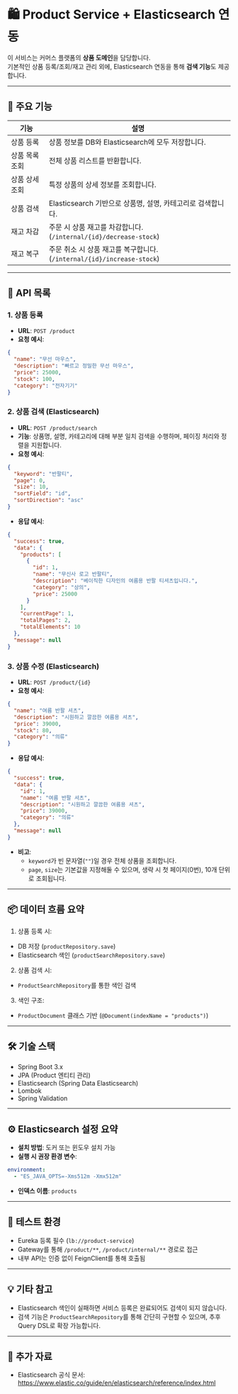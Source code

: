 # 🛍️ Product Service + Elasticsearch 연동

이 서비스는 커머스 플랫폼의 **상품 도메인**을 담당합니다.  
기본적인 상품 등록/조회/재고 관리 외에, Elasticsearch 연동을 통해 **검색 기능**도 제공합니다.

---

## 🔧 주요 기능

| 기능               | 설명                                                              |
|--------------------|-------------------------------------------------------------------|
| 상품 등록           | 상품 정보를 DB와 Elasticsearch에 모두 저장합니다.               |
| 상품 목록 조회      | 전체 상품 리스트를 반환합니다.                                   |
| 상품 상세 조회      | 특정 상품의 상세 정보를 조회합니다.                               |
| 상품 검색           | Elasticsearch 기반으로 상품명, 설명, 카테고리로 검색합니다.     |
| 재고 차감           | 주문 시 상품 재고를 차감합니다. (`/internal/{id}/decrease-stock`) |
| 재고 복구           | 주문 취소 시 상품 재고를 복구합니다. (`/internal/{id}/increase-stock`) |

---

## 🔌 API 목록

### 1. 상품 등록

- **URL**: `POST /product`
- **요청 예시**:
```json
{
  "name": "무선 마우스",
  "description": "빠르고 정밀한 무선 마우스",
  "price": 25000,
  "stock": 100,
  "category": "전자기기"
}
```

### 2. 상품 검색 (Elasticsearch)

- **URL**: `POST /product/search`
- **기능**: 상품명, 설명, 카테고리에 대해 부분 일치 검색을 수행하며, 페이징 처리와 정렬을 지원합니다.
- **요청 예시**:
```json
{
  "keyword": "반팔티",
  "page": 0,
  "size": 10,
  "sortField": "id",
  "sortDirection": "asc"
}
```

- **응답 예시**:
```json
{
  "success": true,
  "data": {
    "products": [
      {
        "id": 1,
        "name": "무신사 로고 반팔티",
        "description": "베이직한 디자인의 여름용 반팔 티셔츠입니다.",
        "category": "상의",
        "price": 25000
      }
    ],
    "currentPage": 1,
    "totalPages": 2,
    "totalElements": 10
  },
  "message": null
}
```

### 3. 상품 수정 (Elasticsearch)

- **URL**: `POST /product/{id}`
- **요청 예시**:
```json
{
  "name": "여름 반팔 셔츠",
  "description": "시원하고 깔끔한 여름용 셔츠",
  "price": 39000,
  "stock": 80,
  "category": "의류"
}
```

- **응답 예시**:
```json
{
  "success": true,
  "data": {
    "id": 1,
    "name": "여름 반팔 셔츠",
    "description": "시원하고 깔끔한 여름용 셔츠",
    "price": 39000,
    "category": "의류"
  },
  "message": null
}
```

- **비고**:
    - `keyword`가 빈 문자열(`""`)일 경우 전체 상품을 조회합니다.
    - `page`, `size`는 기본값을 지정해둘 수 있으며, 생략 시 첫 페이지(0번), 10개 단위로 조회됩니다.

---

## 📦 데이터 흐름 요약

1. 상품 등록 시:
- DB 저장 (`productRepository.save`)
- Elasticsearch 색인 (`productSearchRepository.save`)
2. 상품 검색 시:
- `ProductSearchRepository`를 통한 색인 검색
3. 색인 구조:
- `ProductDocument` 클래스 기반 (`@Document(indexName = "products")`)

---

## 🛠 기술 스택

- Spring Boot 3.x
- JPA (Product 엔티티 관리)
- Elasticsearch (Spring Data Elasticsearch)
- Lombok
- Spring Validation

---

## ⚙️ Elasticsearch 설정 요약

- **설치 방법**: 도커 또는 윈도우 설치 가능
- **실행 시 권장 환경 변수**:
```yaml
environment:
  - "ES_JAVA_OPTS=-Xms512m -Xmx512m"
```
- **인덱스 이름**: `products`

---

## 🧪 테스트 환경

- Eureka 등록 필수 (`lb://product-service`)
- Gateway를 통해 `/product/**`, `/product/internal/**` 경로로 접근
- 내부 API는 인증 없이 FeignClient를 통해 호출됨

---

## 💡 기타 참고

- Elasticsearch 색인이 실패하면 서비스 등록은 완료되어도 검색이 되지 않습니다.
- 검색 기능은 `ProductSearchRepository`를 통해 간단히 구현할 수 있으며, 추후 Query DSL로 확장 가능합니다.

---

## 🔗 추가 자료

- Elasticsearch 공식 문서: https://www.elastic.co/guide/en/elasticsearch/reference/index.html